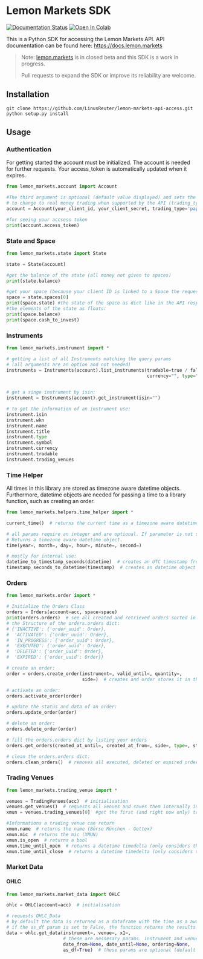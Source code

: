 # Lemon Markets SDK

[![Documentation Status](https://readthedocs.org/projects/lemon_markets_sdk/badge/?version=latest)](https://lemon_markets_sdk.readthedocs.io/en/latest/?badge=latest)
[![Open In Colab](https://colab.research.google.com/assets/colab-badge.svg)](https://colab.research.google.com/github/LinusReuter/lemon_markets_sdk/blob/master/docs/lemon_markets.ipynb)

This is a Python SDK for accessing the Lemon Markets API.
API documentation can be found here: https://docs.lemon.markets

> Note: [lemon.markets](https://lemon.markets) is in closed beta and this SDK is a work in progress. 
> 
> Pull requests to expand the SDK or improve its reliability are welcome.

## Installation

```
git clone https://github.com/LinusReuter/lemon-markets-api-access.git
python setup.py install
```


## Usage

### Authentication

For getting started the account must be initialized. 
The account is needed for further requests.
Your access_token is automatically updated when it expires.

```python
from lemon_markets.account import Account

#The third argument is optional (default value displayed) and sets the structure 
# to change to real money trading when supported by the API (trading_type='money'). 
account = Account(your_client_id, your_client_secret, trading_type='paper')

#for seeing your accsess token
print(account.access_token)

```

### State and Space


```python
from lemon_markets.state import State

state = State(account)

#get the balance of the state (all money not given to spaces)
print(state.balance) 

#get your space (because your client ID is linked to a Space the request "list Spaces" only contains one space.)
space = state.spaces[0]
print(space.state) #the state of the space as dict like in the API response.
#the elements of the state as floats:
print(space.balance)
print(space.cash_to_invest)

```

### Instruments

```python
from lemon_markets.instrument import *

# getting a list of all Instruments matching the query params 
# (all arguments are an option and not needed)
instruments = Instruments(account).list_instruments(tradable=true / false, search="Name/Title, WKN, Symbol or ISIN",
                                                    currency="", type="one of the following:"("stock", "bond", "fund",
                                                                                              "ETF" or "warrant"))

# get a singe instrument by isin:
instrument = Instruments(account).get_instrument(isin="")

# to get the information of an instrument use:
instrument.isin
instrument.wkn
instrument.name
instrument.title
instrument.type
instrument.symbol
instrument.currency
instrument.tradable
instrument.trading_venues

```

### Time Helper
All times in this library are stored as timezone aware datetime objects. 
Furthermore, datetime objects are needed for passing a time to a library function, such as creating an order.

```python
from lemon_markets.helpers.time_helper import *

current_time()  # returns the current time as a timezone aware datetime object.

# all params require an integer and are optional. If parameter is not set the current year/month/... is used. 
# Returns a timezone aware datetime object. 
time(year=, month=, day=, hour=, minute=, second=)

# mostly for internal use:
datetime_to_timestamp_seconds(datetime)  # creates an UTC timestamp from the given datetime objects. 
timestamp_seconds_to_datetime(timestamp)  # creates an datetime object with local timezone from the given UTC timestamp.

```


### Orders

```python
from lemon_markets.order import *

# Initialize the Orders Class
orders = Orders(account=acc, space=space)
print(orders.orders)  # see all created and retrieved orders sorted in dicts by status. 
# the Structure of the orders.orders dict:
# {'INACTIVE': {'order_uuid': Order}, 
#  'ACTIVATED': {'order_uuid': Order}, 
#  'IN_PROGRESS': {'order_uuid': Order}, 
#  'EXECUTED': {'order_uuid': Order}, 
#  'DELETED': {'order_uuid': Order}, 
#  'EXPIRED': {'order_uuid': Order}}

# create an order:
order = orders.create_order(instrument=, valid_until=, quantity=,
                            side=)  # creates and order stores it in the orders.orders dict and returns the order

# activate an order:
orders.activate_order(order)

# update the status and data of an order:
orders.update_order(order)

# delete an order:
orders.delete_order(order)

# fill the orders.orders dict by listing your orders
orders.get_orders(created_at_until=, created_at_from=, side=, type=, status=)  # all params optional

# clean the orders.orders dict:
orders.clean_orders()  # removes all executed, deleted or expired orders in the orders dict

```

### Trading Venues

```python
from lemon_markets.trading_venue import *

venues = TradingVenues(acc)  # initialisation
venues.get_venues()  # requests all venues and saves them internally in a list reachable under venues.trading_venues
xmun = venues.trading_venues[0]  #get the first (and right now only) trading venue

#Informations a trading venue can return
xmun.name  # returns the name (Börse München - Gettex)
xmun.mic  # returns the mic (XMUN)
xmun.is_open  # returns a bool 
xmun.time_until_open  # returns a datetime timedelta (only considers the current day, if the venue is already open or has closed the timedelta will be negative until the next morning. (no restart necessary))
xmun.time_until_close  # returns a datetime timedelta (only considers the current day, if the venue has already closed the timedelta will be negative until the next morning. (no restart necessary))

```

### Market Data

#### OHLC

```python
from lemon_markets.market_data import OHLC

ohlc = OHLC(account=acc)  # initialisation

# requests OHLC_Data 
# by default the data is returned as a dataframe with the time as a aware datetime object as index respecting the given ordering parameter.
# if the as_df param is set to False, the function returns the results unedited in the list given by the API response. 
data = ohlc.get_data(instrument=, venue=, x1=,
                     # these are nessesary params. instrument and venue must be an instance of the corresponding class
                     date_from=None, date_until=None, ordering=None,
                     as_df=True)  # these params are optional (default values are displayed here)

```
